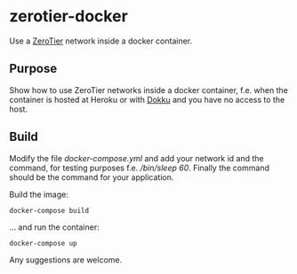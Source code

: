 # zerotier-docker
Use a [ZeroTier](https://www.zerotier.com) network inside a docker container.

## Purpose
Show how to use ZeroTier networks inside a docker container, f.e. when the container is hosted at Heroku or with [Dokku](http://dokku.viewdocs.io/dokku/) and you have no access to the host.

## Build
Modify the file *docker-compose.yml* and add your network id and the command, for testing purposes f.e. */bin/sleep 60*. Finally the command should be the command for your application.

Build the image:
```
docker-compose build
```

... and run the container:
```
docker-compose up
```


Any suggestions are welcome.